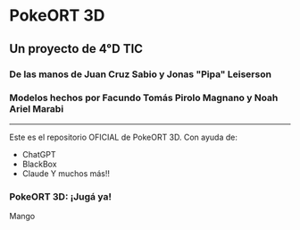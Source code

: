 # PokeORT 3D
## Un proyecto de 4°D TIC
### De las manos de Juan Cruz Sabio y Jonas "Pipa" Leiserson
### Modelos hechos por Facundo Tomás Pirolo Magnano y Noah Ariel Marabi
---
Este es el repositorio OFICIAL de PokeORT 3D.
Con ayuda de:  
- ChatGPT
- BlackBox
- Claude
Y muchos más!!
### PokeORT 3D: ¡Jugá ya!
Mango

